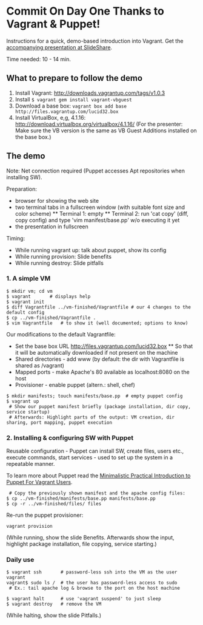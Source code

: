 Commit On Day One Thanks to Vagrant & Puppet!
=============================================

Instructions for a quick, demo-based introduction into Vagrant. Get the [accompanying presentation at SlideShare](http://www.slideshare.net/malyvelky/commit-on-day-one-thanks-to-vagrant-puppet).

Time needed: 10 - 14 min.

What to prepare to follow the demo
----------------------------------
1. Install Vagrant: http://downloads.vagrantup.com/tags/v1.0.3
2. Install `$ vagrant gem install vagrant-vbguest`
3. Download a base box: `vagrant box add base http://files.vagrantup.com/lucid32.box`
4. Install VirtualBox, e,g, 4.1.16: http://download.virtualbox.org/virtualbox/4.1.16/
   (For the presenter: Make sure the VB version is the same as VB Guest Additions installed on the base box.)

The demo
--------

Note: Net connection required (Puppet accesses Apt repositories when installing SW).

Preparation:
* browser for showing the web site
* two terminal tabs in a fullscreen window (with suitable font size and color scheme)
** Terminal 1: empty
** Terminal 2: run 'cat copy' (diff, copy config) and type 'vim manifest/base.pp' w/o executing it yet
* the presentation in fullscreen

Timing:
* While running vagrant up: talk about puppet, show its config
* While running provision: Slide benefits
* While running destroy: Slide pitfalls

### 1. A simple VM

```
$ mkdir vm; cd vm
$ vagrant		# displays help
$ vagrant init
$ diff Vagrantfile ../vm-finished/Vagrantfile # our 4 changes to the default config
$ cp ../vm-finished/Vagrantfile .
$ vim Vagrantfile	# to show it (well documented; options to know)
```

Our modifications to the default Vagrantfile:
* Set the base box URL http://files.vagrantup.com/lucid32.box
** So that it will be automatically downloaded if not present on the machine
* Shared directories - add www (by default: the dir with Vagrantfile is shared as /vagrant)
* Mapped ports - make Apache's 80 available as localhost:8080 on the host
* Provisioner - enable puppet (altern.: shell, chef)

```
$ mkdir manifests; touch manifests/base.pp 	# empty puppet config
$ vagrant up
 # Show our puppet manifest briefly (package installation, dir copy, service startup)
 # Afterwards: Highlight parts of the output: VM creation, dir sharing, port mapping, puppet execution
```

### 2. Installing & configuring SW with Puppet

Reusable configuration - Puppet can install SW, create files, users etc., execute commands, start services - used to set up the system in a repeatable manner.

To learn more about Puppet read the [Minimalistic Practical Introduction to Puppet For Vagrant Users](http://theholyjava.wordpress.com/2012/08/10//minimalistic-introduction-to-puppet-for-vagrant-users/).

```
 # Copy the previously shown manifest and the apache config files:
$ cp ../vm-finished/manifests/base.pp manifests/base.pp
$ cp -r ../vm-finished/files/ files
```

Re-run the puppet provisioner: 

```
vagrant provision
```

(While running, show the slide Benefits. Afterwards show the input, highlight package installation, file copying, service starting.)

### Daily use

```
$ vagrant ssh		# password-less ssh into the VM as the user vagrant
vagrant$ sudo ls /	# the user has password-less access to sudo
 # Ex.: tail apache log & browse to the port on the host machine

$ vagrant halt		# use 'vagrant suspend' to just sleep
$ vagrant destroy	# remove the VM
```

(While halting, show the slide Pitfalls.)

